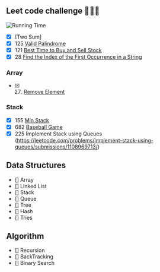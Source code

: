 ## Leet code challenge 🧠🧠🧠
![Running Time](https://cs50.harvard.edu/x/2020/notes/3/running_time.png)
- [X] [Two Sum]
- [X] 125 [Valid Palindrome](https://leetcode.com/problems/valid-palindrome/)
- [X] 121 [Best Time to Buy and Sell Stock](https://leetcode.com/problems/best-time-to-buy-and-sell-stock/)
 - [X] 28 [Find the Index of the First Occurrence in a String](https://leetcode.com/problems/find-the-index-of-the-first-occurrence-in-a-string/description/)
### Array 
- [X] 27. [Remove Element](https://leetcode.com/problems/remove-element/description/)
### Stack 
- [X] 155 [Min Stack](https://leetcode.com/problems/min-stack/description/)
- [X] 682 [Baseball Game](https://leetcode.com/problems/baseball-game/description/)
- [X] 225 Implement Stack using Queues (https://leetcode.com/problems/implement-stack-using-queues/submissions/1108969713/)

## Data Structures
- [] Array 
- [] Linked List  
- [] Stack 
- [] Queue 
- [] Tree 
- [] Hash
- [] Tries

## Algorithm 
- [] Recursion 
- [] BackTracking 
- [] Binary Search 



